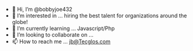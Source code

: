- 👋 Hi, I’m @bobbyjoe432
- 👀 I’m interested in ... hiring the best talent for organizations around the globe!
- 🌱 I’m currently learning ... Javascript/Php
- 💞️ I’m looking to collaborate on ...
- 📫 How to reach me ... jb@Tecglos.com

<!---
bobbyjoe432/bobbyjoe432 is a ✨ special ✨ repository because its `README.md` (this file) appears on your GitHub profile.
You can click the Preview link to take a look at your changes.
--->
